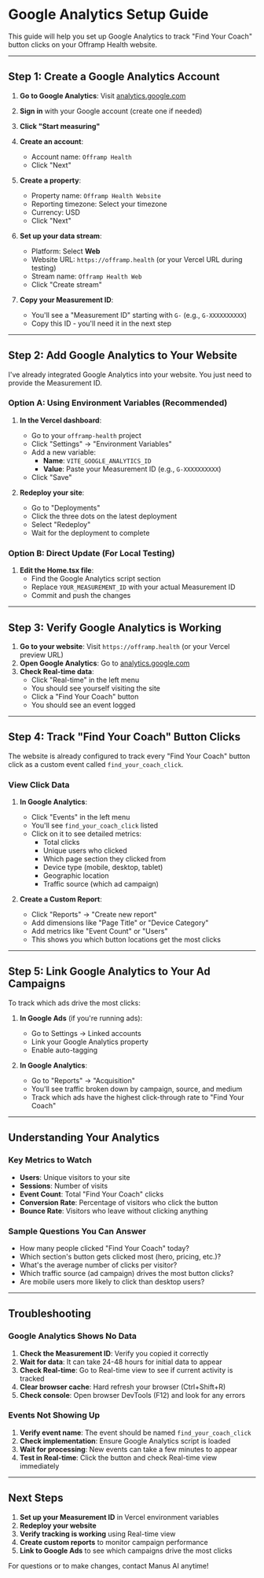 # Google Analytics Setup Guide

This guide will help you set up Google Analytics to track "Find Your Coach" button clicks on your Offramp Health website.

---

## Step 1: Create a Google Analytics Account

1. **Go to Google Analytics**: Visit [analytics.google.com](https://analytics.google.com)
2. **Sign in** with your Google account (create one if needed)
3. **Click "Start measuring"**
4. **Create an account**:
   - Account name: `Offramp Health`
   - Click "Next"

5. **Create a property**:
   - Property name: `Offramp Health Website`
   - Reporting timezone: Select your timezone
   - Currency: USD
   - Click "Next"

6. **Set up your data stream**:
   - Platform: Select **Web**
   - Website URL: `https://offramp.health` (or your Vercel URL during testing)
   - Stream name: `Offramp Health Web`
   - Click "Create stream"

7. **Copy your Measurement ID**:
   - You'll see a "Measurement ID" starting with `G-` (e.g., `G-XXXXXXXXXX`)
   - Copy this ID - you'll need it in the next step

---

## Step 2: Add Google Analytics to Your Website

I've already integrated Google Analytics into your website. You just need to provide the Measurement ID.

### Option A: Using Environment Variables (Recommended)

1. **In the Vercel dashboard**:
   - Go to your `offramp-health` project
   - Click "Settings" → "Environment Variables"
   - Add a new variable:
     - **Name**: `VITE_GOOGLE_ANALYTICS_ID`
     - **Value**: Paste your Measurement ID (e.g., `G-XXXXXXXXXX`)
   - Click "Save"

2. **Redeploy your site**:
   - Go to "Deployments"
   - Click the three dots on the latest deployment
   - Select "Redeploy"
   - Wait for the deployment to complete

### Option B: Direct Update (For Local Testing)

1. **Edit the Home.tsx file**:
   - Find the Google Analytics script section
   - Replace `YOUR_MEASUREMENT_ID` with your actual Measurement ID
   - Commit and push the changes

---

## Step 3: Verify Google Analytics is Working

1. **Go to your website**: Visit `https://offramp.health` (or your Vercel preview URL)
2. **Open Google Analytics**: Go to [analytics.google.com](https://analytics.google.com)
3. **Check Real-time data**:
   - Click "Real-time" in the left menu
   - You should see yourself visiting the site
   - Click a "Find Your Coach" button
   - You should see an event logged

---

## Step 4: Track "Find Your Coach" Button Clicks

The website is already configured to track every "Find Your Coach" button click as a custom event called `find_your_coach_click`.

### View Click Data

1. **In Google Analytics**:
   - Click "Events" in the left menu
   - You'll see `find_your_coach_click` listed
   - Click on it to see detailed metrics:
     - Total clicks
     - Unique users who clicked
     - Which page section they clicked from
     - Device type (mobile, desktop, tablet)
     - Geographic location
     - Traffic source (which ad campaign)

2. **Create a Custom Report**:
   - Click "Reports" → "Create new report"
   - Add dimensions like "Page Title" or "Device Category"
   - Add metrics like "Event Count" or "Users"
   - This shows you which button locations get the most clicks

---

## Step 5: Link Google Analytics to Your Ad Campaigns

To track which ads drive the most clicks:

1. **In Google Ads** (if you're running ads):
   - Go to Settings → Linked accounts
   - Link your Google Analytics property
   - Enable auto-tagging

2. **In Google Analytics**:
   - Go to "Reports" → "Acquisition"
   - You'll see traffic broken down by campaign, source, and medium
   - Track which ads have the highest click-through rate to "Find Your Coach"

---

## Understanding Your Analytics

### Key Metrics to Watch

- **Users**: Unique visitors to your site
- **Sessions**: Number of visits
- **Event Count**: Total "Find Your Coach" clicks
- **Conversion Rate**: Percentage of visitors who click the button
- **Bounce Rate**: Visitors who leave without clicking anything

### Sample Questions You Can Answer

- How many people clicked "Find Your Coach" today?
- Which section's button gets clicked most (hero, pricing, etc.)?
- What's the average number of clicks per visitor?
- Which traffic source (ad campaign) drives the most button clicks?
- Are mobile users more likely to click than desktop users?

---

## Troubleshooting

### Google Analytics Shows No Data

1. **Check the Measurement ID**: Verify you copied it correctly
2. **Wait for data**: It can take 24-48 hours for initial data to appear
3. **Check Real-time**: Go to Real-time view to see if current activity is tracked
4. **Clear browser cache**: Hard refresh your browser (Ctrl+Shift+R)
5. **Check console**: Open browser DevTools (F12) and look for any errors

### Events Not Showing Up

1. **Verify event name**: The event should be named `find_your_coach_click`
2. **Check implementation**: Ensure Google Analytics script is loaded
3. **Wait for processing**: New events can take a few minutes to appear
4. **Test in Real-time**: Click the button and check Real-time view immediately

---

## Next Steps

1. **Set up your Measurement ID** in Vercel environment variables
2. **Redeploy your website**
3. **Verify tracking is working** using Real-time view
4. **Create custom reports** to monitor campaign performance
5. **Link to Google Ads** to see which campaigns drive the most clicks

For questions or to make changes, contact Manus AI anytime!

